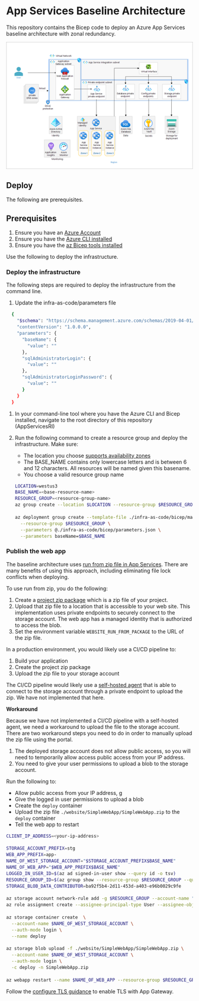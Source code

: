 # App Services Baseline Architecture

This repository contains the Bicep code to deploy an Azure App Services baseline architecture with zonal redundancy.

![Diagram of the app services baseline architecture.](docs/media/app-services-baseline-architecture.png)

## Deploy

The following are prerequisites.

## Prerequisites

1. Ensure you have an [Azure Account](https://azure.microsoft.com/free/)
1. Ensure you have the [Azure CLI installed](https://learn.microsoft.com/cli/azure/install-azure-cli)
1. Ensure you have the [az Bicep tools installed](https://learn.microsoft.com/azure/azure-resource-manager/bicep/install)

Use the following to deploy the infrastructure.

### Deploy the infrastructure

The following steps are required to deploy the infrastructure from the command line.

1. Update the infra-as-code/parameters file

  ```bash
    {
      "$schema": "https://schema.management.azure.com/schemas/2019-04-01/deploymentParameters.json#",
      "contentVersion": "1.0.0.0",
      "parameters": {
        "baseName": {
          "value": ""
        },
        "sqlAdministratorLogin": {
          "value": ""
        },
        "sqlAdministratorLoginPassword": {
          "value": ""
        }
      }
    }
  ```

1. In your command-line tool where you have the Azure CLI and Bicep installed, navigate to the root directory of this repository (AppServicesRI)
1. Run the following command to create a resource group and deploy the infrastructure. Make sure:

    * The location you choose [supports availability zones](https://learn.microsoft.com/azure/reliability/availability-zones-service-support) 
    * The BASE_NAME contains only lowercase letters and is between 6 and 12 characters. All resources will be named given this basename.
    * You choose a valid resource group name

    ```bash
    LOCATION=westus3
    BASE_NAME=<base-resource-name>
    RESOURCE_GROUP=<resource-group-name>
    az group create --location $LOCATION --resource-group $RESOURCE_GROUP

    az deployment group create --template-file ./infra-as-code/bicep/main.bicep \
      --resource-group $RESOURCE_GROUP \
      --parameters @./infra-as-code/bicep/parameters.json \
      --parameters baseName=$BASE_NAME
    ```

### Publish the web app

The baseline architecture uses [run from zip file in App Services](https://learn.microsoft.com/azure/app-service/deploy-run-package). There are many benefits of using this approach, including eliminating file lock conflicts when deploying.

To use run from zip, you do the following:

1. Create a [project zip package](https://learn.microsoft.com/azure/app-service/deploy-run-package#create-a-project-zip-package) which is a zip file of your project.
1. Upload that zip file to a location that is accessible to your web site. This implementation uses private endpoints to securely connect to the storage account. The web app has a managed identity that is authorized to access the blob.
1. Set the environment variable `WEBSITE_RUN_FROM_PACKAGE` to the URL of the zip file.

In a production environment, you would likely use a CI/CD pipeline to:

1. Build your application
1. Create the project zip package
1. Upload the zip file to your storage account

The CI/CD pipeline would likely use a [self-hosted agent](https://learn.microsoft.com/azure/devops/pipelines/agents/agents?view=azure-devops&tabs=browser#install) that is able to connect to the storage account through a private endpoint to upload the zip. We have not implemented that here.

**Workaround**

Because we have not implemented a CI/CD pipeline with a self-hosted agent, we need a workaround to upload the file to the storage account. There are two workaround steps you need to do in order to manually upload the zip file using the portal.

1. The deployed storage account does not allow public access, so you will need to temporarily allow access public access from your IP address.
1. You need to give your user permissions to upload a blob to the storage account.

Run the following to:

* Allow public access from your IP address, g
* Give the logged in user permissions to upload a blob
* Create the `deploy` container
* Upload the zip file `./website/SimpleWebApp/SimpleWebApp.zip` to the `deploy` container
* Tell the web app to restart

```bash
CLIENT_IP_ADDRESS=<your-ip-address>

STORAGE_ACCOUNT_PREFIX=stg
WEB_APP_PREFIX=app-
NAME_OF_WEST_STORAGE_ACCOUNT="$STORAGE_ACCOUNT_PREFIX$BASE_NAME"
NAME_OF_WEB_APP="$WEB_APP_PREFIX$BASE_NAME"
LOGGED_IN_USER_ID=$(az ad signed-in-user show --query id -o tsv)
RESOURCE_GROUP_ID=$(az group show --resource-group $RESOURCE_GROUP --query id -o tsv)
STORAGE_BLOB_DATA_CONTRIBUTOR=ba92f5b4-2d11-453d-a403-e96b0029c9fe

az storage account network-rule add -g $RESOURCE_GROUP --account-name "$STORAGE_ACCOUNT_PREFIX$BASE_NAME" --ip-address $CLIENT_IP_ADDRESS
az role assignment create --assignee-principal-type User --assignee-object-id $LOGGED_IN_USER_ID --role $STORAGE_BLOB_DATA_CONTRIBUTOR --scope $RESOURCE_GROUP_ID

az storage container create  \
  --account-name $NAME_OF_WEST_STORAGE_ACCOUNT \
  --auth-mode login \
  --name deploy

az storage blob upload -f ./website/SimpleWebApp/SimpleWebApp.zip \
  --account-name $NAME_OF_WEST_STORAGE_ACCOUNT \
  --auth-mode login \
  -c deploy -n SimpleWebApp.zip

az webapp restart --name $NAME_OF_WEB_APP --resource-group $RESOURCE_GROUP
```

Follow the [configure TLS guidance](docs/configure_tls.md) to enable TLS with App Gateway.
